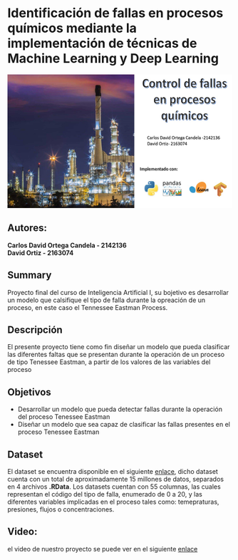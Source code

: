 # Identificación de fallas en procesos químicos mediante la implementación de técnicas de Machine Learning y Deep Learning

<img src="https://github.com/cdcandela/AI_project/blob/main/banner_AI.jpeg"  width="800px" height="300px">

## Autores:
**Carlos David Ortega Candela - 2142136**  
**David Ortiz - 2163074**

## Summary
Proyecto final del curso de Inteligencia Artificial I, su bojetivo es desarrollar un modelo que calsifique el tipo de falla durante la opreación de un proceso, en este caso el Tennessee Eastman Process.

## Descripción
El presente proyecto tiene como fin diseñar un modelo que pueda clasificar las diferentes faltas que se presentan durante la operación de un proceso de tipo Tenessee Eastman, a partir de los valores de las variables del proceso

## Objetivos
* Desarrollar un modelo que pueda detectar fallas durante la operación del proceso Tenessee Eastman  
* Diseñar un modelo que sea capaz de clasificar las fallas presentes en el proceso Tenessee Eastman

## Dataset
El dataset se encuentra disponible en el siguiente [enlace](https://dataverse.harvard.edu/dataset.xhtml?persistentId=doi:10.7910/DVN/6C3JR1), dicho dataset cuenta con un total de aproximadamente 15 millones de datos, separados en 4 archivos **.RData**. Los datasets cuentan con 55 columnas, las cuales representan el código del tipo de falla, enumerado de 0 a 20, y las diferentes variables implicadas en el proceso tales como: temepraturas, presiones, flujos o concentraciones.

## Video:
el video de nuestro proyecto se puede ver en el siguiente [enlace](https://www.youtube.com/watch?v=SXTvvqUx8jA)
